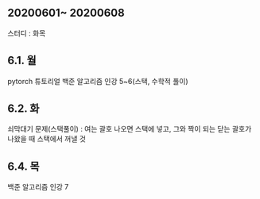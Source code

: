 ## 20200601~ 20200608
스터디 : 화목

## 6.1. 월
pytorch 튜토리얼
백준 알고리즘 인강 5~6(스택, 수학적 풀이)

## 6.2. 화
쇠막대기 문제(스택풀이) : 여는 괄호 나오면 스택에 넣고, 그와 짝이 되는 닫는 괄호가 나왔을 때 스택에서 꺼낼 것

## 6.4. 목
백준 알고리즘 인강 7
